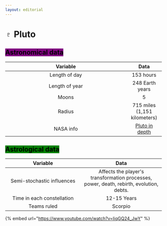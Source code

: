 ```yaml
---
layout: editorial
---
```


# ♇ Pluto

## <mark style="background-color:purple;">Astronomical data</mark>

<table><thead><tr><th width="374" align="center">Variable</th><th align="center">Data</th></tr></thead><tbody><tr><td align="center">Length of day</td><td align="center">153 hours</td></tr><tr><td align="center">Length of year</td><td align="center">248 Earth years</td></tr><tr><td align="center">Moons</td><td align="center">5</td></tr><tr><td align="center">Radius</td><td align="center">715 miles (1,151 kilometers)</td></tr><tr><td align="center">NASA info</td><td align="center"><a href="https://solarsystem.nasa.gov/planets/dwarf-planets/pluto/in-depth/">Pluto in depth</a></td></tr></tbody></table>



## <mark style="background-color:green;">Astrological data</mark>

<table><thead><tr><th width="227" align="center">Variable</th><th align="center">Data</th></tr></thead><tbody><tr><td align="center">Semi-stochastic influences</td><td align="center">Affects the player's transformation processes, power, death, rebirth, evolution, debts.</td></tr><tr><td align="center">Time in each constellation</td><td align="center">12-15 Years</td></tr><tr><td align="center">Teams ruled</td><td align="center">Scorpio</td></tr></tbody></table>



{% embed url="https://www.youtube.com/watch?v=IiqGQ24_JwY" %}
